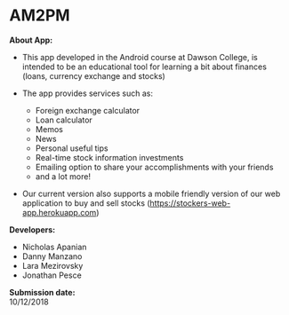 # AM2PM


<b>About App:</b> </br>

* This app developed in the Android course at Dawson College, is intended to be an educational tool for 
learning a bit about finances (loans, currency exchange and stocks)

* The app provides services such as:
  - Foreign exchange calculator <br/>
  - Loan calculator <br/>
  - Memos <br/>
  - News  <br/>
  - Personal useful tips <br/>
  - Real-time stock information investments <br/>
  - Emailing option to share your accomplishments with your friends <br/>
  - and a lot more!

* Our current version also supports a mobile friendly version of our web application to buy and sell stocks (https://stockers-web-app.herokuapp.com)

<b> Developers:</b>
 * Nicholas Apanian
 * Danny Manzano
 * Lara Mezirovsky
 * Jonathan Pesce
 

<b> Submission date:</b> <br/>
10/12/2018 <br/>
 